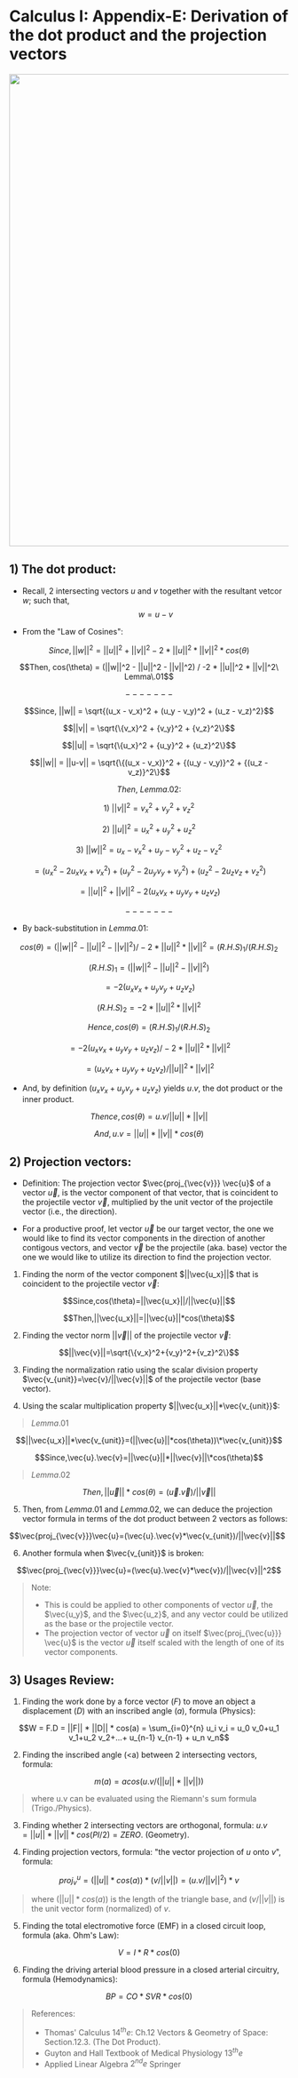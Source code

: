 # Calculus I: Appendix-E: Derivation of the dot product and the projection vectors 

<div align=center><img src="https://electrostat-lab.github.io/Mathematics-I/calculus/archive/the-dot-product.jpg" width=550 height=850/></div>

## 1) The dot product: 

- Recall, 2 intersecting vectors $u$ and $v$ together with the resultant vetcor $w$; such that, $$w = u - v$$

- From the "Law of Cosines":

$$Since, ||w||^2 = ||u||^2 + ||v||^2 - 2 * ||u||^2 * ||v||^2 * cos(\theta)$$

$$Then, cos(\theta) = (||w||^2 - ||u||^2 - ||v||^2) / -2 * ||u||^2 * ||v||^2\ Lemma\.01$$ 

$$ ------- $$

$$Since, ||w|| = \sqrt{(u_x - v_x)^2 + (u_y - v_y)^2 + (u_z - v_z)^2}$$

$$||v|| = \sqrt{\{v_x}^2 + {v_y}^2 + {v_z}^2\}$$

$$||u|| = \sqrt{\{u_x}^2 + {u_y}^2 + {u_z}^2\}$$

$$||w|| = ||u-v|| = \sqrt{\{(u_x - v_x)}^2 + {(u_y - v_y)}^2 + {(u_z - v_z)}^2\}$$

$$Then,\ Lemma.02:$$

$$1)\ ||v||^2 = {v_x}^2 + {v_y}^2 + {v_z}^2$$

$$2)\ ||u||^2 = {u_x}^2 + {u_y}^2 + {u_z}^2$$

$$3)\ ||w||^2 = {u_x - v_x}^2 + {u_y - v_y}^2 + {u_z - v_z}^2$$

$$= ({u_x}^2 -2{u_x}{v_x} + {v_x}^2) + ({u_y}^2 -2{u_y}{v_y} + {v_y}^2) + ({u_z}^2 -2{u_z}{v_z} + {v_z}^2)$$

$$= ||u||^2 + ||v||^2 -2({u_x}{v_x} + {u_y}{v_y} + {u_z}{v_z})$$

$$ ------- $$

- By back-substitution in $Lemma.01$:

$$cos(\theta) = (||w||^2 - ||u||^2 - ||v||^2) / -2 * ||u||^2 * ||v||^2 = {(R.H.S)}_1 / {(R.H.S)}_2$$

$${(R.H.S)}_1 = (||w||^2 - ||u||^2 - ||v||^2)$$

$$= -2({u_x}{v_x} + {u_y}{v_y} + {u_z}{v_z})$$

$${(R.H.S)}_2 = -2 * ||u||^2 * ||v||^2$$

$$Hence, cos(\theta) = {(R.H.S)}_1 / {(R.H.S)}_2$$

$$= -2({u_x}{v_x} + {u_y}{v_y} + {u_z}{v_z}) / -2 * ||u||^2 * ||v||^2$$

$$= ({u_x}{v_x} + {u_y}{v_y} + {u_z}{v_z}) / ||u||^2 * ||v||^2$$

- And, by definition $({u_x}{v_x} + {u_y}{v_y} + {u_z}{v_z})$ yields $u.v$, the dot product or the inner product.

$$Thence, cos(\theta) = u.v / ||u|| * ||v||$$

$$And, u.v = ||u|| * ||v|| * cos(\theta)$$


## 2) Projection vectors: 

* Definition: The projection vector $\vec{proj_{\vec{v}}} \vec{u}$ of a vector $\vec{u}$, is the vector component of that vector, that is coincident to the projectile vector $\vec{v}$, multiplied by the unit vector of the 
projectile vector (i.e., the direction).

* For a productive proof, let vector $\vec{u}$ be our target vector, the one we would like to find its vector components in the direction of another contigous vectors, and vector $\vec{v}$ be the projectile (aka. base) vector
the one we would like to utilize its direction to find the projection vector.

1) Finding the norm of the vector component $||\vec{u_x}||$ that is coincident to the projectile vector $\vec{v}$:

$$Since,cos(\theta)=||\vec{u_x}||/||\vec{u}||$$

$$Then,||\vec{u_x}||=||\vec{u}||*cos(\theta)$$

2) Finding the vector norm $||\vec{v}||$ of the projectile vector $\vec{v}$:

$$||\vec{v}||=\sqrt{\{v_x}^2+{v_y}^2+{v_z}^2\}$$

3) Finding the normalization ratio using the scalar division property $\vec{v_{unit}}=\vec{v}/||\vec{v}||$ of the projectile vector (base vector).
   
4) Using the scalar multiplication property $||\vec{u_x}||*\vec{v_{unit}}$:

> $Lemma.01$

$$||\vec{u_x}||*\vec{v_{unit}}=(||\vec{u}||*cos(\theta))\*\vec{v_{unit}}$$

$$Since,\vec{u}.\vec{v}=||\vec{u}||*||\vec{v}||\*cos(\theta)$$

> $Lemma.02$

$$Then,||\vec{u}||*cos(\theta)=(\vec{u}.\vec{v})/||\vec{v}||$$

5) Then, from $Lemma.01$ and $Lemma.02$, we can deduce the projection vector formula in terms of the dot product between 2 vectors as follows: 

$$\vec{proj_{\vec{v}}}\vec{u}=(\vec{u}\.\vec{v}\*\vec{v_{unit})/||\vec{v}||$$

6) Another formula when $\vec{v_{unit}}$ is broken: 

$$\vec{proj_{\vec{v}}}\vec{u}=(\vec{u}.\vec{v}*\vec{v})/||\vec{v}||^2$$

> Note:
> * This is could be applied to other components of vector $\vec{u}$, the $\vec{u_y}$, and the $\vec{u_z}$, and any vector could be utilized as the base or the projectile vector.
> * The projection vector of vector $\vec{u}$ on itself $\vec{proj_{\vec{u}}} \vec{u}$ is the vector $\vec{u}$ itself scaled with the length of one of its vector components.

## 3) Usages Review:
1) Finding the work done by a force vector $(F)$ to move an object a displacement $(D)$ with an inscribed angle $(a)$, formula (Physics):

$$W = F.D = ||F|| * ||D|| * cos(a) = \sum_{i=0}^{n} u_i v_i = u_0 v_0+u_1 v_1+u_2 v_2+...+ u_{n-1} v_{n-1} + u_n v_n$$

2) Finding the inscribed angle (<a) between 2 intersecting vectors, formula:

$$m(a) = acos(u.v/(||u|| * ||v||))$$

> where u.v can be evaluated using the Riemann's sum formula (Trigo./Physics).
  
3) Finding whether 2 intersecting vectors are orthogonal, formula: $u.v = ||u|| * ||v|| * cos(PI/2) = ZERO.$ (Geometry).
  
4) Finding projection vectors, formula: "the vector projection of $u$ onto $v$", formula:

$$proj_{v}^{u} = (||u|| * cos(a)) * (v/||v||) = (u.v / ||v||^2) * v$$ 

> where $(||u|| * cos(a))$ is the length of the triangle base, and $(v/||v||)$ is the unit vector form (normalized) of $v$.

5) Finding the total electromotive force (EMF) in a closed circuit loop, formula (aka. Ohm's Law):

$$V = I * R * cos(0)$$

6) Finding the driving arterial blood pressure in a closed arterial circuitry, formula (Hemodynamics):

$$BP = CO * SVR * cos(0)$$

> References: 
> * Thomas' Calculus $14^{th}e$: Ch.12 Vectors & Geometry of Space: Section.12.3. (The Dot Product).
> * Guyton and Hall Textbook of Medical Physiology $13^{th}e$
> * Applied Linear Algebra $2^{nd}e$ Springer

